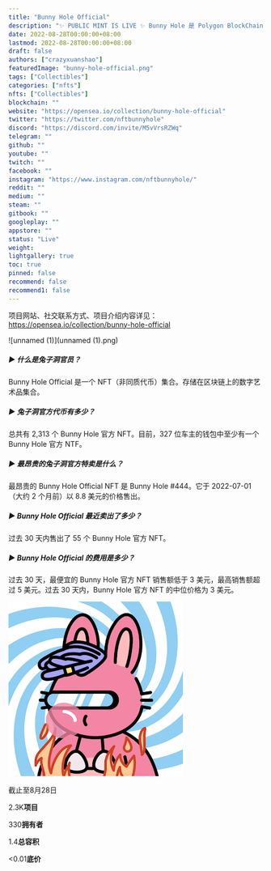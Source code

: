 ```yaml
---
title: "Bunny Hole Official"
description: "✨ PUBLIC MINT IS LIVE ✨ Bunny Hole 是 Polygon BlockChain 上 5,555 个随机生成的 NFT 的集合，由该系列背后的设计师手绘的各种身体、头部、面部和背景组装而成，Igor和Leticia拥有Astron的设计巴西工作室。"
date: 2022-08-28T00:00:00+08:00
lastmod: 2022-08-28T00:00:00+08:00
draft: false
authors: ["crazyxuanshao"]
featuredImage: "bunny-hole-official.png"
tags: ["Collectibles"]
categories: ["nfts"]
nfts: ["Collectibles"]
blockchain: ""
website: "https://opensea.io/collection/bunny-hole-official"
twitter: "https://twitter.com/nftbunnyhole"
discord: "https://discord.com/invite/M5vVrsRZWq"
telegram: ""
github: ""
youtube: ""
twitch: ""
facebook: ""
instagram: "https://www.instagram.com/nftbunnyhole/"
reddit: ""
medium: ""
steam: ""
gitbook: ""
googleplay: ""
appstore: ""
status: "Live"
weight: 
lightgallery: true
toc: true
pinned: false
recommend: false
recommend1: false
---
```

项目网站、社交联系方式、项目介绍内容详见：https://opensea.io/collection/bunny-hole-official

![unnamed (1)](unnamed (1).png)

##### ▶ 什么是兔子洞官员？

Bunny Hole Official 是一个 NFT（非同质代币）集合。存储在区块链上的数字艺术品集合。

##### ▶ 兔子洞官方代币有多少？

总共有 2,313 个 Bunny Hole 官方 NFT。目前，327 位车主的钱包中至少有一个 Bunny Hole 官方 NTF。

##### ▶ 最昂贵的兔子洞官方特卖是什么？

最昂贵的 Bunny Hole Official NFT 是 Bunny Hole #444。它于 2022-07-01（大约 2 个月前）以 8.8 美元的价格售出。

##### ▶ Bunny Hole Official 最近卖出了多少？

过去 30 天内售出了 55 个 Bunny Hole 官方 NFT。

##### ▶ Bunny Hole Official 的费用是多少？

过去 30 天，最便宜的 Bunny Hole 官方 NFT 销售额低于 3 美元，最高销售额超过 5 美元。过去 30 天内，Bunny Hole 官方 NFT 的中位价格为 3 美元。

![unnamed](unnamed.png)

截止至8月28日

2.3K**项目**

330**拥有者**

1.4**总容积**

<0.01**底价**

